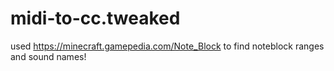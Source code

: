 # midi-to-cc.tweaked

used https://minecraft.gamepedia.com/Note_Block to find noteblock ranges and sound names!
